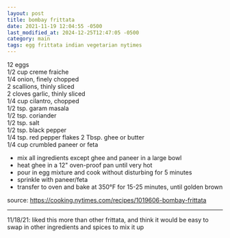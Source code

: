 ```yaml
---
layout: post
title: bombay frittata
date: 2021-11-19 12:04:55 -0500
last_modified_at: 2024-12-25T12:47:05 -0500
category: main
tags: egg frittata indian vegetarian nytimes
---
```


12 eggs  
1/2 cup creme fraiche  
1/4 onion, finely chopped  
2 scallions, thinly sliced  
2 cloves garlic, thinly sliced  
1/4 cup cilantro, chopped  
1/2 tsp. garam masala  
1/2 tsp. coriander  
1/2 tsp. salt  
1/2 tsp. black pepper  
1/4 tsp. red pepper flakes
2 Tbsp. ghee or butter  
1/4 cup crumbled paneer or feta
* mix all ingredients except ghee and paneer in a large bowl
* heat ghee in a 12" oven-proof pan until very hot
* pour in egg mixture and cook without disturbing for 5 minutes
* sprinkle with paneer/feta
* transfer to oven and bake at 350°F for 15-25 minutes, until golden brown

source: <https://cooking.nytimes.com/recipes/1019606-bombay-frittata>

---

11/18/21: liked this more than other frittata, and think it would be easy to swap in other
ingredients and spices to mix it up
